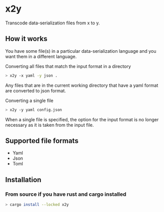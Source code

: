 # x2y

Transcode data-serialization files from x to y.

## How it works

You have some file(s) in a particular data-serialization language and you want 
them in a different language. 


Converting all files that match the input format in a directory

```bash
> x2y -x yaml -y json .
```
Any files that are in the current working directory that have a yaml format are 
converted to json format.

Converting a single file

```bash
> x2y -y yaml config.json
```
When a single file is specified, the option for the input format is no longer 
necessary as it is taken from the input file.


## Supported file formats 

* Yaml 
* Json
* Toml 


## Installation

### From source if you have rust and cargo installed

```bash
> cargo install --locked x2y
```
